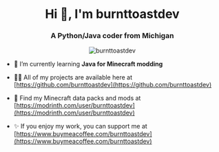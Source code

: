 <h1 align="center">Hi 👋, I'm burnttoastdev</h1>
<h3 align="center">A Python/Java coder from Michigan</h3>

<p align="center"> <img src="https://komarev.com/ghpvc/?username=burnttoastdev&label=Profile%20views&color=0e75b6&style=flat" alt="burnttoastdev" /> </p>

- 🌱 I’m currently learning **Java for Minecraft modding**

- 👨‍💻 All of my projects are available here at [https://github.com/burnttoastdev](https://github.com/burnttoastdev)

- 📝 Find my Minecraft data packs and mods at [https://modrinth.com/user/burnttoastdev](https://modrinth.com/user/burnttoastdev)

- ✨ If you enjoy my work, you can support me at [https://www.buymeacoffee.com/burnttoastdev](https://www.buymeacoffee.com/burnttoastdev)
